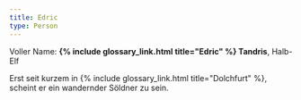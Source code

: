 ```yaml
---
title: Edric
type: Person
---
```


Voller Name: **{% include glossary_link.html title="Edric" %} Tandris**, Halb-Elf

Erst seit kurzem in {% include glossary_link.html title="Dolchfurt" %}, scheint er ein wandernder Söldner zu sein.

